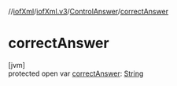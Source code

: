 //[iofXml](../../../index.md)/[iofXml.v3](../index.md)/[ControlAnswer](index.md)/[correctAnswer](correct-answer.md)

# correctAnswer

[jvm]\
protected open var [correctAnswer](correct-answer.md): [String](https://docs.oracle.com/javase/8/docs/api/java/lang/String.html)
